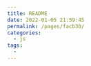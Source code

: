 ```yaml
---
title: README
date: 2022-01-05 21:59:45
permalink: /pages/facb30/
categories:
  - js
tags:
  - 
---
```

